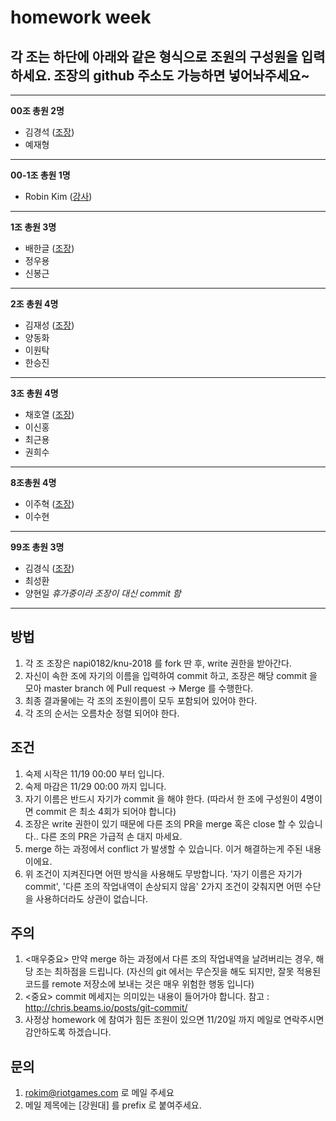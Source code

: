 ﻿# homework week

## 각 조는 하단에 아래와 같은 형식으로 조원의 구성원을 입력하세요. 조장의 github 주소도 가능하면 넣어놔주세요~
- - -
**00조 총원 2명**
+ 김경석 ([조장](https://github.com/XXXX))
+ 예재형
- - -
**00-1조 총원 1명**
+ Robin Kim ([강사](https://github.com/napi0182))
- - -
**1조 총원 3명**
+ 배한글 ([조장](https://github.com/dxdiag20))   
+ 정우용
+ 신봉근

- - -
**2조 총원 4명**
+ 김재성 ([조장](https://github.com/CuteIU))
+ 양동화
+ 이원탁
+ 한승진
- - -
**3조 총원 4명**
+ 채호열 ([조장](https://github.com/Cogdof))   
+ 이신홍
+ 최근용
+ 권희수
- - - 
**8조총원 4명**
+ 이주혁 ([조장](https://github.com/leejuhyeok))
+ 이수현
- - -
**99조 총원 3명**
+ 김경식 ([조장](https://github.com/XXXX))
+ 최성환
+ 양현일 *휴가중이라 조장이 대신 commit 함*
- - -

## 방법
1. 각 조 조장은 napi0182/knu-2018 를 fork 딴 후, write 권한을 받아간다.
2. 자신이 속한 조에 자기의 이름을 입력하여 commit 하고, 조장은 해당 commit 을 모아 master branch 에 Pull request -> Merge 를 수행한다.
3. 최종 결과물에는 각 조의 조원이름이 모두 포함되어 있어야 한다.
4. 각 조의 순서는 오름차순 정렬 되어야 한다.

## 조건
1. 숙제 시작은 11/19 00:00 부터 입니다.
1. 숙제 마감은 11/29 00:00 까지 입니다.
1. 자기 이름은 반드시 자기가 commit 을 해야 한다. (따라서 한 조에 구성원이 4명이면 commit 은 최소 4회가 되어야 합니다)
3. 조장은 write 권한이 있기 때문에 다른 조의 PR을 merge 혹은 close 할 수 있습니다.. 다른 조의 PR은 가급적 손 대지 마세요.
3. merge 하는 과정에서 conflict 가 발생할 수 있습니다. 이거 해결하는게 주된 내용이에요.
4. 위 조건이 지켜진다면 어떤 방식을 사용해도 무방합니다. '자기 이름은 자기가 commit', '다른 조의 작업내역이 손상되지 않음' 2가지 조건이 갖춰지면 어떤 수단을 사용하더라도 상관이 없습니다.

## 주의
1. <매우중요> 만약 merge 하는 과정에서 다른 조의 작업내역을 날려버리는 경우, 해당 조는 최하점을 드립니다. (자신의 git 에서는 무슨짓을 해도 되지만, 잘못 적용된 코드를 remote 저장소에 보내는 것은 매우 위험한 행동 입니다)
2. <중요> commit 메세지는 의미있는 내용이 들어가야 합니다. 참고 : http://chris.beams.io/posts/git-commit/
3. 사정상 homework 에 참여가 힘든 조원이 있으면 11/20일 까지 메일로 연락주시면 감안하도록 하겠습니다.

## 문의
1. rokim@riotgames.com 로 메일 주세요
2. 메일 제목에는 [강원대] 를 prefix 로 붙여주세요.
